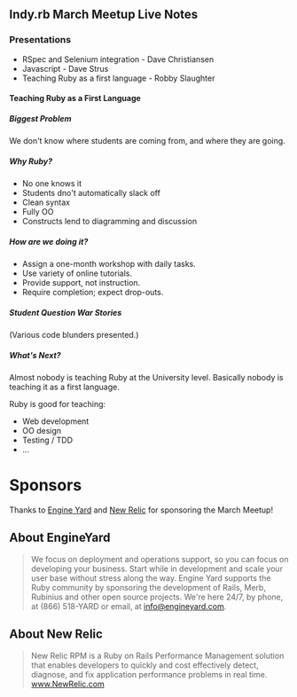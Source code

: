 Indy.rb March Meetup Live Notes
--------------------------------

### Presentations

- RSpec and Selenium integration - Dave Christiansen
- Javascript - Dave Strus
- Teaching Ruby as a first language - Robby Slaughter

#### Teaching Ruby as a First Language 

##### Biggest Problem 

We don't know where students are coming from, and where they are going.

##### Why Ruby?

* No one knows it
* Students dno't automatically slack off
* Clean syntax
* Fully OO
* Constructs lend to diagramming and discussion

##### How are we doing it?

* Assign a one-month workshop with daily tasks.
* Use variety of online tutorials.
* Provide support, not instruction.
* Require completion; expect drop-outs.

##### Student Question War Stories

(Various code blunders presented.)

##### What's Next?

Almost nobody is teaching Ruby at the University level.
Basically nobody is teaching it as a first language.

Ruby is good for teaching:
* Web development
* OO design
* Testing / TDD
* ...

Sponsors
========
Thanks to [Engine Yard](http://engineyard.com) and [New Relic](http://newrelic.com/) for sponsoring the March Meetup!

About EngineYard 
-----------------
> We focus on deployment and operations support, so you can focus on developing your business. Start while in development and scale your user base without stress along the way. Engine Yard supports the Ruby community by sponsoring the development of Rails, Merb, Rubinius and other open source projects. We're here 24/7, by phone, at (866) 518-YARD or email, at info@engineyard.com.

About New Relic
---------------------------
> New Relic RPM is a Ruby on Rails Performance Management solution that enables developers to quickly and cost effectively detect, diagnose, and fix application performance problems in real time. www.NewRelic.com
